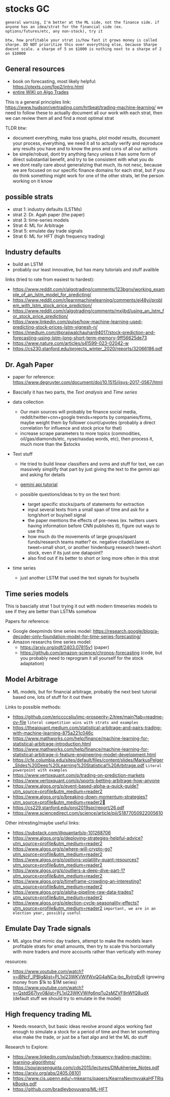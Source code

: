 # stocks GC

`general warning, I'm better at the ML side, not the finance side. if anyone has an idea/strat for the financial side (ex. options/futures/etc, any non-stock), try it`

`btw, how profitable your strat is/how fast it grows money is called sharpe. DO NOT prioritize this over everything else, because Sharpe doesnt scale. a sharpe of 5 on $1000 is nothing next to a sharpe of 2 on $10000`

## General resources

 - book on forecasting, most likely helpful: https://otexts.com/fpp2/intro.html
 - [entire WIKI on Algo Trades](https://www.reddit.com/r/algotrading/wiki/index/)
 
This is a general principles link: https://www.hudsonrivertrading.com/hrtbeat/trading-machine-learning/
we need to follow these to actually document all our work with each strat, then we can review them all and find a most optimal strat

TLDR btw:

 - document everything, make loss graphs, plot model results, document your process, everything, we need it all to actually verify and reproduce any results you have and to know the pros and cons of all our actions
 - be simple/robust, dont try anything fancy unless it has some form of direct substantial benefit, and try to be consistent with what you do
 - we dont really care about generalizing that much, its not nesc, because we are focused on our specific finance domains for each strat, but if you do think something might work for one of the other strats, let the person working on it know

## possible strats 

 - strat 1: industry defaults (LSTMs)
 - strat 2: Dr. Agah paper (the paper)
 - strat 3: time-series models
 - Strat 4: ML for Arbitrage
 - Strat 5: emulate day trade signals
 - Strat 6: ML for HFT (high frequency trading)

## Industry defaults

 - build an LSTM
 - probably our least innovative, but has many tutorials and stuff avalible

links (tried to rate from easiest to hardest):

 - https://www.reddit.com/r/algotrading/comments/123bgnv/working_example_of_an_lstm_model_for_predicting/
 - https://www.reddit.com/r/learnmachinelearning/comments/ej48yi/problem_with_lstm_stock_price_prediction/
 - https://www.reddit.com/r/algotrading/comments/mxijbd/using_an_lstm_for_stock_price_prediction/
 - https://www.linkedin.com/pulse/how-machine-learning-used-predicting-stock-prices-lstm-vignesh-n/
 - https://medium.com/@prajjwalchauhan94017/stock-prediction-and-forecasting-using-lstm-long-short-term-memory-9ff56625de73
 - https://www.nature.com/articles/s41599-023-02042-w
 - https://cs230.stanford.edu/projects_winter_2020/reports/32066186.pdf

## Dr. Agah Paper 

 - paper for reference: https://www.degruyter.com/document/doi/10.1515/jisys-2017-0567/html

 - Bascially it has two parts, the *Text analysis* and *Time series*

 - data collection
     - Our main sources will probably be finance social media, reddit/twitter+cnn+google trends+reports by companies/firms, maybe weight them by follower count/upvotes (probably a direct correlation for influence and stock price for that)
     - increase scrape parameters to more topics (commodities, oil/gas/diamonds/etc, nyse/nasdaq words, etc), then process it, much more than the $stocks

 - Text stuff 
     - He tried to build linear classifiers and svms and stuff for text, we can massively simplify that part by just giving the text to the gemini api and asking for details 
     - [gemini api tutorial](https://aistudio.google.com/)

     - possible questions/ideas to try on the text front:
         - target specific stocks/parts of statements for extraction
         - input several texts from a small span of time and ask for a long/short or buy/sell signal
         - the paper mentions the effects of pre-news (ex. twitters users having information before CNN publishes it), figure out ways to use this
         - how much do the movements of large groups/quant funds/research teams matter? ex. negative citadel/Jane st. tweet=small short, or another hindenburg research tweet=short stock, even if its just one datapoint?
       - also find out if its better to short or long more often in this strat

 - time series 
     - just another LSTM that used the text signals for buy/sells

## Time series models

This is bascially strat 1 but trying it out with modern timeseries models to see if they are better than LSTMs somehow

Papers for reference:

 - Google deepminds time series model: https://research.google/blog/a-decoder-only-foundation-model-for-time-series-forecasting/
 - Amazon researchs time series model:
     - https://arxiv.org/pdf/2403.07815v1 (paper)
     - https://github.com/amazon-science/chronos-forecasting (code, but you probably need to reprogram it all yourself for the stock adaptation)

## Model Arbitrage

 - ML models, but for financial arbitrage, probably the next best tutorial based one, lots of stuff for it out there

Links to possible methods:

 - https://github.com/ericcccsliu/imc-prosperity-2/tree/main?tab=readme-ov-file `literal competition wins with strats and examples`
 - https://theaiquant.medium.com/statistical-arbitrage-and-pairs-trading-with-machine-learning-875a221c046c
 - https://www.mathworks.com/help/finance/machine-learning-for-statistical-arbitrage-introduction.html
 - https://www.mathworks.com/help/finance/machine-learning-for-statistical-arbitrage-ii-feature-engineering-model-development.html
 - https://cfe.columbia.edu/sites/default/files/content/slides/MarkusPelger_Slides%20Deep%20Learning%20Statistical%20Arbitrage.pdf `Literal powerpoint with examples`
 - https://www.vertoxquant.com/p/trading-on-prediction-markets
 - https://www.vertoxquant.com/p/sports-betting-arbitrage-how-anyone
 - https://www.algos.org/p/event-based-alpha-a-quick-guide?utm_source=profile&utm_medium=reader2
 - https://www.algos.org/p/breaking-down-momentum-strategies?utm_source=profile&utm_medium=reader2
 - https://cs229.stanford.edu/proj2019spr/report/26.pdf
 - https://www.sciencedirect.com/science/article/pii/S1877050922005610

Other intresting/maybe useful links:

 - https://substack.com/@quantarb/p-101268706
 - https://www.algos.org/p/deploying-strategies-helpful-advice?utm_source=profile&utm_medium=reader2
 - https://www.algos.org/p/where-will-crypto-go?utm_source=profile&utm_medium=reader2
 - https://www.algos.org/p/options-volatility-quant-resources?utm_source=profile&utm_medium=reader2
 - https://www.algos.org/p/outliers-a-deep-dive-part-1?utm_source=profile&utm_medium=reader2
 - https://www.algos.org/p/timeframe-crowding-an-interesting?utm_source=profile&utm_medium=reader2
 - https://www.algos.org/p/alpha-pipeline-raw-data-trades?utm_source=profile&utm_medium=reader2
 - https://www.algos.org/p/election-cycle-seasonality-effects?utm_source=profile&utm_medium=reader2 `important, we are in an election year, possibly useful`

## Emulate Day Trade signals 

 - ML algos that mimic day traders, attempt to make the models learn profitable strats for small amounts, then try to scale this horizontally with more traders and more accounts rather than vertically with money 

resources:
 - https://www.youtube.com/watch?v=iBNcF_lPBIg&list=PL1xI23WKVWifWxQG4aNCa-bo_RyIrqEyR (growing money from $1k to $1M series)
 - https://www.youtube.com/watch?v=QstdS67Iyv0&list=PL1xI23WKVWifg6nqTu2sMZVF8nWfQ8udX (default stuff we should try to emulate in the model)

## High frequency trading ML 

 - Needs research, but basic ideas revolve around algos working fast enough to simulate a stock for a period of time and then let something else make the trade, or just be a fast algo and let the ML do stuff 

Research to Explore:

 - https://www.linkedin.com/pulse/high-frequency-trading-machine-learning-algorithms/ 
 - https://souravsengupta.com/cds2015/lectures/DMukherjee_Notes.pdf
 - https://arxiv.org/abs/2405.08101
 - https://www.cis.upenn.edu/~mkearns/papers/KearnsNevmyvakaHFTRiskBooks.pdf
 - https://github.com/bradleyboyuyang/ML-HFT
